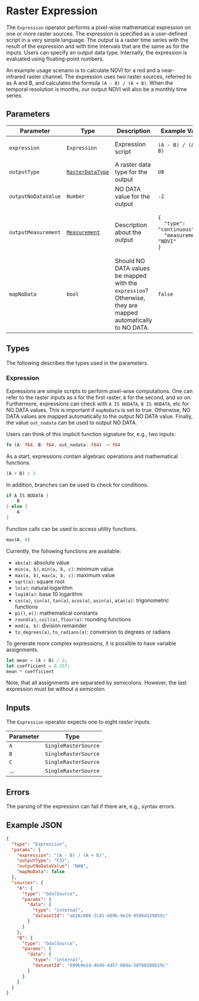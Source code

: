 # Raster Expression

The `Expression` operator performs a pixel-wise mathematical expression on one or more raster sources.
The expression is specified as a user-defined script in a very simple language.
The output is a raster time series with the result of the expression and with time intervals that are the same as for the inputs.
Users can specify an output data type.
Internally, the expression is evaluated using floating-point numbers.

An example usage scenario is to calculate NDVI for a red and a near-infrared raster channel.
The expression uses two raster sources, referred to as A and B, and calculates the formula `(A - B) / (A + B)`.
When the temporal resolution is months, our output NDVI will also be a monthly time series.

## Parameters

| Parameter           | Type                                             | Description                                                                                                 | Example Value                                                                                            |
| ------------------- | ------------------------------------------------ | ----------------------------------------------------------------------------------------------------------- | -------------------------------------------------------------------------------------------------------- |
| `expression`        | `Expression`                                     | Expression script                                                                                           | <pre><code>(A - B) / (A + B)</code></pre>                                                                |
| `outputType`        | [`RasterDataType`](/datatypes/rasterdatatype.md) | A raster data type for the output                                                                           | <pre><code>U8</code></pre>                                                                               |
| `outputNoDataValue` | `Number`                                         | NO DATA value for the output                                                                                | <pre><code>-2</code></pre>                                                                               |
| `outputMeasurement` | [`Measurement`](/datatypes/measurement.md)       | Description about the output                                                                                | <pre><code>{<br>&nbsp;&nbsp;"type": "continuous",<br>&nbsp;&nbsp;"measurement": "NDVI"<br>}</code></pre> |
| `mapNoData`         | `bool`                                           | Should NO DATA values be mapped with the `expression`? Otherwise, they are mapped automatically to NO DATA. | <pre><code>false</code></pre>                                                                            |

## Types

The following describes the types used in the parameters.

### Expression

Expressions are simple scripts to perform pixel-wise computations.
One can refer to the raster inputs as `A` for the first raster, `B` for the second, and so on.
Furthermore, expressions can check with `A IS NODATA`, `B IS NODATA`, etc for NO DATA values.
This is important if `mapNoData` is set to true.
Otherwise, NO DATA values are mapped automatically to the output NO DATA value.
Finally, the value `out_nodata` can be used to output NO DATA.

Users can think of this implicit function signature for, e.g., two inputs:

```Rust
fn (A: f64, B: f64, out_nodata: f64) -> f64
```

As a start, expressions contain algebraic operations and mathematical functions.

```Rust
(A + B) / 2
```

In addition, branches can be used to check for conditions.

```Rust
if A IS NODATA {
    B
} else {
    A
}
```

Function calls can be used to access utility functions.

```Rust
max(A, 0)
```

Currently, the following functions are available:

- `abs(a)`: absolute value
- `min(a, b)`, `min(a, b, c)`: minimum value
- `max(a, b)`, `max(a, b, c)`: maximum value
- `sqrt(a)`: square root
- `ln(a)`: natural logarithm
- `log10(a)`: base 10 logarithm
- `cos(a)`, `sin(a)`, `tan(a)`, `acos(a)`, `asin(a)`, `atan(a)`: trigonometric functions
- `pi()`, `e()`: mathematical constants
- `round(a)`, `ceil(a)`, `floor(a)`: rounding functions
- `mod(a, b)`: division remainder
- `to_degrees(a)`, `to_radians(a)`: conversion to degrees or radians

To generate more complex expressions, it is possible to have variable assignments.

```Rust
let mean = (A + B) / 2;
let coefficient = 0.357;
mean * coefficient
```

Note, that all assignments are separated by semicolons.
However, the last expression must be without a semicolon.

## Inputs

The `Expression` operator expects one to eight _raster_ inputs.

| Parameter | Type                 |
| --------- | -------------------- |
| `A`       | `SingleRasterSource` |
| `B`       | `SingleRasterSource` |
| `C`       | `SingleRasterSource` |
| …         | `SingleRasterSource` |

## Errors

The parsing of the expression can fail if there are, e.g., syntax errors.

## Example JSON

```json
{
  "type": "Expression",
  "params": {
    "expression": "(A - B) / (A + B)",
    "outputType": "F32",
    "outputNoDataValue": "NAN",
    "mapNoData": false
  },
  "sources": {
    "A": {
      "type": "GdalSource",
      "params": {
        "data": {
          "type": "internal",
          "datasetId": "a626c880-1c41-489b-9e19-9596d129859c"
        }
      }
    },
    "B": {
      "type": "GdalSource",
      "params": {
        "data": {
          "type": "internal",
          "datasetId": "699b9e14-4bd6-4d57-889a-58f60288b19c"
        }
      }
    }
  }
}
```
